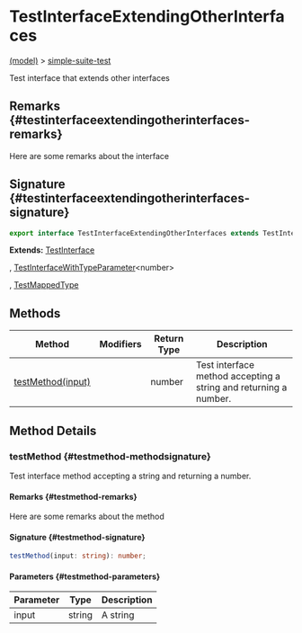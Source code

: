 
# TestInterfaceExtendingOtherInterfaces

[(model)](./index) &gt; [simple-suite-test](./simple-suite-test)

Test interface that extends other interfaces

## Remarks {#testinterfaceextendingotherinterfaces-remarks}

Here are some remarks about the interface

## Signature {#testinterfaceextendingotherinterfaces-signature}

```typescript
export interface TestInterfaceExtendingOtherInterfaces extends TestInterface, TestInterfaceWithTypeParameter<number>, TestMappedType 
```
<b>Extends:</b> [TestInterface](./simple-suite-test/testinterface-interface)

, [TestInterfaceWithTypeParameter](./simple-suite-test/testinterfacewithtypeparameter-interface)<!-- -->&lt;number&gt;

, [TestMappedType](./simple-suite-test#testmappedtype-typealias)


## Methods

|  Method | Modifiers | Return Type | Description |
|  --- | --- | --- | --- |
|  [testMethod(input)](./simple-suite-test/testinterfaceextendingotherinterfaces-interface#testmethod-methodsignature) |  | number | Test interface method accepting a string and returning a number. |

## Method Details

### testMethod {#testmethod-methodsignature}

Test interface method accepting a string and returning a number.

#### Remarks {#testmethod-remarks}

Here are some remarks about the method

#### Signature {#testmethod-signature}

```typescript
testMethod(input: string): number;
```

#### Parameters {#testmethod-parameters}

|  Parameter | Type | Description |
|  --- | --- | --- |
|  input | string | A string |

